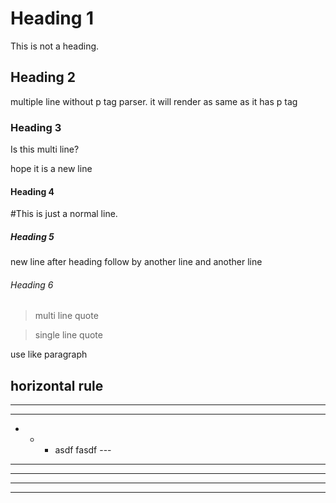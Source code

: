 # Heading 1
This is not a heading.
## Heading 2
multiple
line 
without 
p tag parser.
it will render as same as it has p tag
### Heading 3
Is this multi line?

hope it is a new line
#### Heading 4
#This is just a normal line.
##### Heading 5

new line after heading
follow by another line
and another line
###### Heading 6

> multi
line
quote 

> single line quote 

use like paragraph


## horizontal rule

---
---
- - - asdf
fasdf  ---

***

---
 ___
_ _ _

